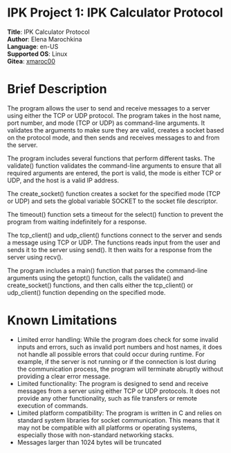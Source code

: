 # IPK Project 1: IPK Calculator Protocol
**Title**: IPK Calculator Protocol\
**Author**: Elena Marochkina\
**Language**: en-US\
**Supported OS**: Linux\
**Gitea**: [xmaroc00](https://gitlab.fit.cvut.cz/emarochk/ipk-proj1)

# Brief Description
The program allows the user to send and receive messages to a server using either the TCP 
or UDP protocol. The program takes in the host name, port number, and mode (TCP or UDP) 
as command-line arguments. It validates the arguments to make sure they are valid, creates 
a socket based on the protocol mode, and then sends and receives messages to and from the server.

The program includes several functions that perform different tasks. 
The validate() function validates the command-line arguments to ensure that all required 
arguments are entered, the port is valid, the mode is either TCP or UDP, and the host is 
a valid IP address.

The create_socket() function creates a socket for the specified mode (TCP or UDP) and sets 
the global variable SOCKET to the socket file descriptor.

The timeout() function sets a timeout for the select() function to prevent the program from 
waiting indefinitely for a response.

The tcp_client() and udp_client() functions connect to the server and sends a message using TCP or UDP. 
The functions reads input from the user and sends it to the server using send(). 
It then waits for a response from the server using recv(). 

The program includes a main() function that parses the command-line arguments using the 
getopt() function, calls the validate() and create_socket() functions, and then calls either 
the tcp_client() or udp_client() function depending on the specified mode.

# Known Limitations
- Limited error handling: While the program does check for some invalid inputs and errors, 
such as invalid port numbers and host names, it does not handle all possible errors that 
could occur during runtime. For example, if the server is not running or if the connection 
is lost during the communication process, the program will terminate abruptly without 
providing a clear error message.
- Limited functionality: The program is designed to send and receive messages from a 
server using either TCP or UDP protocols. It does not provide any other functionality, 
such as file transfers or remote execution of commands.
- Limited platform compatibility: The program is written in C and relies on standard 
system libraries for socket communication. This means that it may not be compatible 
with all platforms or operating systems, especially those with non-standard networking 
stacks.
- Messages larger than 1024 bytes will be truncated